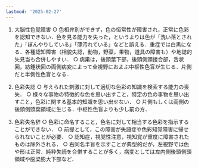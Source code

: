 ```yaml
---
lastmod: '2025-02-27'
---
```


1. 大脳性色覚障害
	○ 色相弁別ができず，色の恒常性が障害され，正常に色彩を認知できない．色を見る能力を失った，というよりは色が「洗い落とされた」「ぼんやりしている」「薄汚れている」などと訴える．重症では白黒になる．各種認知障害（相貌失認，動物，野菜，果物，道具の障害も）や地誌的失見当も合併しやすい．
	○ 病巣は，後頭葉下部，後頭側頭接合部，舌状回，紡錘状回の両側病変によって全視野におよぶ中枢性色盲が生じる．片側だと半側性色盲となる．
	
2. 色彩失認
	○ 与えられた刺激に対して適切な色彩の知識を検索する能力の喪失．
	○ 様々な事物の特徴的な色を思い出すこと，特定の色の事物を思い出すこと，色彩に関する基本的知識を思い出せない．
	○ 片側もしくは両側の後頭側頭葉領域に生じる．中枢性色盲よりも少し前の方．
	
3. 色彩失名辞
	○ 色彩に命名すること，色名に対して相当する色彩を指示することができない．
	○ 前提として，この障害が失語症や色彩知覚障害に帰せられないことが必要．
	○ 認知症，視覚性注意，視知覚が重度に障害されたものは除外される．
	○ 右同名半盲を示すことが典型的だが，左視野では色や形は正常．純粋失読を合併することが多く，病変としては左内側後頭側頭領域や脳梁膨大下部など．
